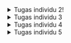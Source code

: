 <details>
<summary>Tugas individu 2!</summary>
1. Membuat sebuah proyek baru
    Inisialisasi proyek menggunakan command `django-admin startproject UniGoal .` yang mana membuat direktori dasar dan files penting untuk aplikasi Django.

2. Membuat aplikasi dengan nama main pada proyek tersebut.
    menambahkan aplikasi bernama main melalui perintah python `manage.py startapp main`. Aplikasi ini untuk logika dan fitur yang dikembangkan.

3. Melakukan routing pada proyek agar dapat menjalankan aplikasi main.
    konfigurasi routing pada file `urls.py` dengan menambahkan route yang terhubung dengan aplikasi main. 

4. Membuat model pada aplikasi main dengan nama Product dan memiliki atribut wajib
    Membuat model Product dalam `models.py` dan menambahakan atribut-atribut wajib(name, price, description, thumbnail, category, is featured.) dengan item type yang cocok.

5. Membuat sebuah fungsi pada `views.py` untuk dikembalikan ke dalam sebuah template HTML yang menampilkan nama aplikasi serta nama dan kelas kamu.
    membuat fungsi yang merender request ke template html(pada kasus ini main.html), lalu sesuaikan request agar menampilkan nama aplikasi, nama pribadi, dan kelas pbp.

6. Membuat sebuah routing pada `urls.py` aplikasi main untuk memetakan fungsi yang telah dibuat pada views.py.
    Pada urls.py tambahkan urlpatterns dengan path yang cocok agar halaman dapat diakses lewat URL yang cocok juga.

7. Melakukan deployment ke PWS terhadap aplikasi yang sudah dibuat sehingga nantinya dapat diakses oleh teman-temanmu melalui Internet.
    Connect build proyek ke PWS dengan push ke pws, jika berhasil dapat terlihat status:running pada PWS. Copy link aplikasi proyek agar bisa diakses lewat internet oleh siapapun.

8.Membuat sebuah `README.md` yang berisi tautan menuju aplikasi PWS yang sudah di-deploy, serta jawaban dari beberapa pertanyaan berikut.
    https://muhammad-tristan41-unigoal.pbp.cs.ui.ac.id/


Buatlah bagan yang berisi request client ke web aplikasi berbasis Django beserta responnya dan jelaskan pada bagan tersebut kaitan antara `urls.py`, `views.py`, `models.py`, dan `berkas html`.

    Alur request client
    1. Client mengirimkan request HTTP request
    2. `urls.py` menerima request tersebut, lalu Django mencocokkan request dengan pola url yang ada di `urls.py` jika cocok maka fungsi diteruskan ke `views.py`
    3. `views.py` memproses logika yang bisa langsung menyiapkan data atau memanggil `models.py`
    4. jika `views.py` meminta data dari database maka `models.py` akan mengembalikan data ke `views.py`
    5. `views.py` mengirim data ke template html
    6. hasil render template html akan dikembalikan sebagai http ke client browser
    7. client browser menampilkan web page ke user

    Client (Browser)
      |
      v
   urls.py
      |
      v
   views.py
      |
      v
   models.py
      |
      v
   views.py
      |
      v
   templates (HTML) 
      |
      v
   Response kembali ke Client

Jelaskan peran `settings.py` dalam proyek Django!
    settings.py berperan sebagai konfigurasi utama untuk proyek Django. file ini menyimpan detail database connection, list installed app, konfigurasi middlewar, dan set path untuk berbagai files. value yang terkait keamanan juga disimpan disini seperti SECRET_KEY.

Bagaimana cara kerja migrasi database di Django?
    setelah membuat perubahan pada `models.py` dan membuat migration dengan command `makemigrations` yang mana manyimpan perubahan pada `models.py` tersebut. Lalu gunakan command `migrate` untuk mengupdate database dengan migration.

Menurut Anda, dari semua framework yang ada, mengapa framework Django dijadikan permulaan pembelajaran pengembangan perangkat lunak?
    Karena beginner friendly dan juga menggunakan python yang sudah dipelajari.

Apakah ada feedback untuk asisten dosen tutorial 1 yang telah kamu kerjakan sebelumnya?
Asdos baik.
</details>

<details>
<summary>Tugas individu 3</summary>
1. Jelaskan mengapa kita memerlukan data delivery dalam pengimplementasian sebuah platform?
    Agar aplikasi dapat bertukar informasi antara client dan server.

2. Menurutmu, mana yang lebih baik antara XML dan JSON? Mengapa JSON lebih populer dibandingkan XML?
    JSON biasanya dianggap lebih baik karena lebih ringan dan lebih cepat diproses.

3. Jelaskan fungsi dari method `is_valid()` pada form Django dan mengapa kita membutuhkan method tersebut?
Method `is_valid()` digunakan untuk cek data dari form jika sesuai dengan validasi dari form atau model.

4. Mengapa kita membutuhkan csrf_token saat membuat form di Django? Apa yang dapat terjadi jika kita tidak menambahkan csrf_token pada form Django? Bagaimana hal tersebut dapat dimanfaatkan oleh penyerang?
    `csrf_token` digunakan oleh django untuk mencegah cross site request forgery. Jika tidak menggunakan tokennya, form menjadi rentan serangan csrf. Penyerang dapat melakukan csrf untuk membuat user melakukan aksi diluar pengetahuannya.

5. Jelaskan bagaimana cara kamu mengimplementasikan checklist di atas secara step-by-step (bukan hanya sekadar mengikuti tutorial).
    1. Tambahkan 4 fungsi views baru untuk melihat objek yang sudah ditambahkan dalam format XML, JSON, XML by ID, dan JSON by ID.
    ```python
    def show_xml(request):
     product_list = Product.objects.all()
     xml_data = serializers.serialize("xml", product_list)
     return HttpResponse(xml_data, content_type="application/xml")

    def show_xml_by_id(request, product_id):
   try:
       product_item = Product.objects.filter(pk=product_id)
       xml_data = serializers.serialize("xml", product_item)
       return HttpResponse(xml_data, content_type="application/xml")
   except Product.DoesNotExist:
       return HttpResponse(status=404)

    def show_json(request):
    product_list = Product.objects.all()
    json_data = serializers.serialize("json", product_list)
    return HttpResponse(json_data, content_type="application/json")

    def show_json_by_id(request, product_id):
   try:
       product_item = Product.objects.get(pk=product_id)
       json_data = serializers.serialize("json", [product_item])
       return HttpResponse(json_data, content_type="application/json")
   except Product.DoesNotExist:
       return HttpResponse(status=404)
       ```
2. Membuat routing URL untuk masing-masing views yang telah ditambahkan pada poin 1.
menaruh path yang cocok ke dalam `urls.py` yang berada pada directory main
        ```python
            urlpatterns = [
        path('', show_main, name='show_main'),
        path('create/', product_create, name='product_create'),
        path('detail/<int:id>/', show_product, name='show_product'),
        path('xml/', show_xml, name='show_xml'),
        path('json/', show_json, name='show_json'),
        path('xml/<str:product_id>/', show_xml_by_id, name='show_xml_by_id'),
        path('json/<str:product_id>/', show_json_by_id, name='show_json_by_id'),
        ]
        ```
    
3. Membuat halaman yang menampilkan data objek model yang memiliki tombol "Add" yang akan redirect ke halaman form, serta tombol "Detail" pada setiap data objek model yang akan menampilkan halaman detail objek.
tambahkan button-button yang sesuai pada halaman dan href ke url yang cocok
        ```python
    <a href="{% url 'main:product_create' %}">
    <button>+ Add Product</button>
    </a>
    <a href="{% url 'main:show_product' product.id %}">
        {{ product.name }}
    </a>
        ```
    
4. Membuat halaman form untuk menambahkan objek model pada app sebelumnya.
    membuat html yang handle untuk opsi add product.
    
5.  Membuat halaman yang menampilkan detail dari setiap data objek model.
    membuat html untuk handle opsi detail saat sudah ada produk yang terdisplay di halaman utama

</details>


<details>
<summary>Tugas individu 4</summary>
1. Apa itu Django AuthenticationForm? Jelaskan juga kelebihan dan kekurangannya.
    AuthenticationForm adalah form bawaan Django (django.contrib.auth.forms.AuthenticationForm) yang dipakai untuk login user. Form ini otomatis menyertakan field username dan password, lalu melakukan validasi ke sistem auth Django.
    Kelebihan:
    -langsung terintegrasi dari Django
    -ada validasi otomatis
    -mudah dipakai dengan login
    Kekurangan:
    -Hanya bisa menggunakan username dan password. Jika ingin email atau autentikasi multi-faktor perlu kustomisasi
    -tampilan defaultnya basic

2. Apa perbedaan antara autentikasi dan otorisasi? Bagaiamana Django mengimplementasikan kedua konsep tersebut?
    Autentikasi adalah proses memverifikasi user, seperti saat user login dengan username dan password. Otorisasi adalah penentuan apa saja yang user boleh lakukan setelah terautentikasi.

    Django mengimplementasikan autentikasi dengan `django.contrib.auth`, login/logout function, dan `AuthenticationForm`

    Otorisasi dengan @login_required

3. Apa saja kelebihan dan kekurangan session dan cookies dalam konteks menyimpan state di aplikasi web?
    Cookies:
        Kelebihan:
        -Ringan pada server karena disimpan di browser
        Kekurangan:
        -mudah dimodifikasi user, kurang aman jika menyimpan data sensitif
        -batas ukuran 4KB per cookie
    Sessions:
        Kelebihan:
        -Dapat menyimpan data yang lebih besar/kompleks
        Kekurangan:
        -membutuhkan storage/database untuk session yang bisa membebani server
        -perlu fungsionalitas cleanup untuk expired session


4. Apakah penggunaan cookies aman secara default dalam pengembangan web, atau apakah ada risiko potensial yang harus diwaspadai? Bagaimana Django menangani hal tersebut?
    Secara default, penggunaan cookies dalam pengembangan web tidak sepenuhnya aman karena cookies rentan terhadap serangan seperti XSS (Cross-Site Scripting) dan session hijacking. Hal ini disebabkan karena cookie tersimpan di sisi klien dan bisa diakses atau dimodifikasi jika tidak dilindungi dengan benar.

    Django dapat menangani hal-hal tersebut dengan menggunakan csrf token, mencegah akses  scripting javascript untuk serangan XSS.
</details>


<details>
<summary>Tugas individu 5</summary>
1. Jika terdapat beberapa CSS selector untuk suatu elemen HTML, jelaskan urutan prioritas pengambilan CSS selector tersebut!

    Urutan prioritas dalam CSS:
    -   Inline style (misalnya <div style="color:red">) paling tinggi.
    -   ID selector (#id), lebih tinggi dibanding class.
    -   Class, attribute, pseudo-class selector (.class, [type=text], :hover).
    -   Tag/element selector (div, p, h1).
    -   Universal selector (*) dan pewarisan (inheritance), paling rendah. 

2. Mengapa responsive design menjadi konsep yang penting dalam pengembangan aplikasi web? Berikan contoh aplikasi yang sudah dan belum menerapkan responsive design, serta jelaskan mengapa!

    - Karena user dapat menggunakan perangkat yang berbeda-beda, jadi bisa sesuai dengan ukuran layar perangkat user.
    
    contoh aplikasi menerapkan responsive design:
    -   Instagram
    -   tokopedia
    contoh aplikasi tidak menerapkan responsive design
    -   berkshirehathaway.com

3. Jelaskan perbedaan antara margin, border, dan padding, serta cara untuk mengimplementasikan ketiga hal tersebut!
    -   Margin adalah ruang di luar border, jarak antar elemen
        '''html
        div { margin: 20px; }
        '''

    -   Border adalah garis tepi elemen
        ```html
        div { border: 2px solid black; }
        ```

    -   Padding adalah ruang antara isi konten dan border
        ```html
        div { padding: 15px; }
        ```
    urutan: content -> padding -> border -> margin

4. Jelaskan konsep flex box dan grid layout beserta kegunaannya!
    -   Flexbox mengatur placement satu dimensi horizontal/vertikal. berguna untuk menyusun elemen sejajar navbar atau daftar produk

    -   Grid Layout mengatur placement dua dimensi dengan mengatur elemen berdasarkan baris dan kolom. Lebih cocok untuk layout page yang lebih kompleks seperti sidebar.
</details>